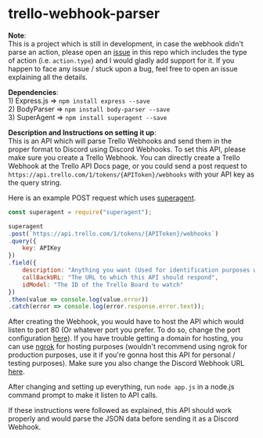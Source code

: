 # trello-webhook-parser

**Note**:  
This is a project which is still in development, in case the webhook didn't parse an action, please open an [issue](https://github.com/Santhosh-Annamalai/trello-webhook-parser/issues) in this repo which includes the type of action (i.e. `action.type`) and I would gladly add support for it. If you happen to face any issue / stuck upon a bug, feel free to open an issue explaining all the details.

**Dependencies**:  
    1) Express.js => `npm install express --save`  
    2) BodyParser => `npm install body-parser --save`  
    3) SuperAgent => `npm install superagent --save`  

**Description and Instructions on setting it up**:  
This is an API which will parse Trello Webhooks and send them in the proper format to Discord using Discord Webhooks. To set this API, please make sure you create a Trello Webhook. You can directly create a Trello Webhook at the Trello API Docs page, or you could send a post request to `https://api.trello.com/1/tokens/{APIToken}/webhooks` with your API key as the query string.

Here is an example POST request which uses [superagent](http://visionmedia.github.io/superagent).

```js
const superagent = require("superagent");

superagent
.post(`https://api.trello.com/1/tokens/{APIToken}/webhooks`)
.query({
    key: APIKey
})
.field({
    description: "Anything you want (Used for identification purposes when you view the details of a Webhook. More info about it here: https://developers.trello.com/v1.0/reference#webhook-object-1",
    callBackURL: "The URL to which this API should respond",
    idModel: "The ID of the Trello Board to watch"
})
.then(value => console.log(value.error))
.catch(error => console.log(error.response.error.text));
```

After creating the Webhook, you would have to host the API which would listen to port 80 (Or whatever port you prefer. To do so, change the port configuration [here](https://github.com/Santhosh-Annamalai/trello-webhook-parser/blob/3d2dd59dea0f7183421eb04ee6598bd0aaf8731f/app.js#L9)). If you have trouble getting a domain for hosting, you can use [ngrok](https://ngrok.com/) for hosting purposes (wouldn't recommend using ngrok for production purposes, use it if you're gonna host this API for personal / testing purposes). Make sure you also change the Discord Webhook URL [here](https://github.com/Santhosh-Annamalai/trello-webhook-parser/blob/3d2dd59dea0f7183421eb04ee6598bd0aaf8731f/app.js#L5).

After changing and setting up everything, run `node app.js` in a node.js command prompt to make it listen to API calls.

If these instructions were followed as explained, this API should work properly and would parse the JSON data before sending it as a Discord Webhook.